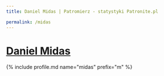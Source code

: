 ```yaml
---
title: Daniel Midas | Patromierz - statystyki Patronite.pl

permalink: /midas
---
```


# [Daniel Midas](https://patronite.pl/midas)

{% include profile.md name="midas" prefix="m" %}
